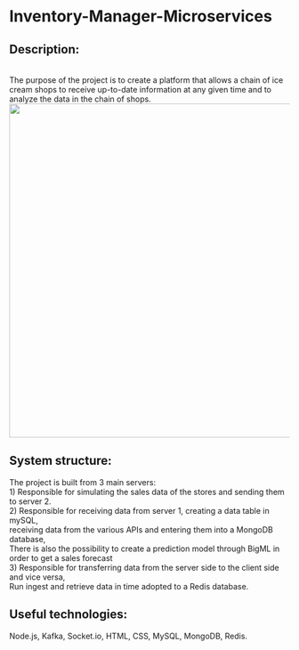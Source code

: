 # Inventory-Manager-Microservices

<h2>Description:</h2>
<br>
The purpose of the project is to create a platform that allows a chain of ice cream shops to receive up-to-date information at any given time and to analyze the data in the chain of shops.

<img src="http://www.uploads.co.il/uploads/images/681650092.JPG" width="900" height="600">


<h2>System structure:</h2>
The project is built from 3 main servers:<br>
1) Responsible for simulating the sales data of the stores and sending them to server 2.<br>
2) Responsible for receiving data from server 1, creating a data table in mySQL,<br>
receiving data from the various APIs and entering them into a MongoDB database,<br>
There is also the possibility to create a prediction model through BigML in order to get a sales forecast<br>
3) Responsible for transferring data from the server side to the client side and vice versa,<br>
Run ingest and retrieve data in time adopted to a Redis database.<br>


<h2>Useful technologies:</h2>
Node.js, Kafka, Socket.io, HTML, CSS, MySQL, MongoDB, Redis.
